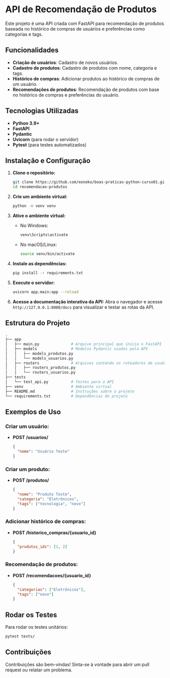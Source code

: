 # API de Recomendação de Produtos

Este projeto é uma API criada com FastAPI para recomendação de produtos baseada no histórico de compras de usuários e preferências como categorias e tags.

## Funcionalidades

- **Criação de usuários**: Cadastro de novos usuários.
- **Cadastro de produtos**: Cadastro de produtos com nome, categoria e tags.
- **Histórico de compras**: Adicionar produtos ao histórico de compras de um usuário.
- **Recomendações de produtos**: Recomendação de produtos com base no histórico de compras e preferências do usuário.

## Tecnologias Utilizadas

- **Python 3.9+**
- **FastAPI**
- **Pydantic**
- **Uvicorn** (para rodar o servidor)
- **Pytest** (para testes automatizados)

## Instalação e Configuração

1. **Clone o repositório:**
   ```bash
   git clone https://github.com/eoneko/boas-praticas-python-curso01.git
   cd recomendacao-produtos
   ```

2. **Crie um ambiente virtual:**
   ```bash
   python -m venv venv
   ```

3. **Ative o ambiente virtual:**
   - No Windows:
     ```bash
     venv\Scripts\activate
     ```
   - No macOS/Linux:
     ```bash
     source venv/bin/activate
     ```

4. **Instale as dependências:**
   ```bash
   pip install -r requirements.txt
   ```

5. **Execute o servidor:**
   ```bash
   uvicorn app.main:app --reload
   ```

6. **Acesse a documentação interativa da API:**
   Abra o navegador e acesse `http://127.0.0.1:8000/docs` para visualizar e testar as rotas da API.

## Estrutura do Projeto

```bash
.
├── app
│   ├── main.py              # Arquivo principal que inicia o FastAPI
│   ├── models               # Modelos Pydantic usados pela API
│   │   ├── models_produtos.py
│   │   └── models_usuarios.py
│   ├── routers              # Arquivos contendo os roteadores de usuários e produtos
│   │   ├── routers_produtos.py
│   │   └── routers_usuarios.py
├── tests
│   └── test_api.py          # Testes para a API
├── venv                     # Ambiente virtual
├── README.md                # Instruções sobre o projeto
└── requirements.txt         # Dependências do projeto
```

## Exemplos de Uso

### Criar um usuário:

- **POST /usuarios/**
  ```json
  {
    "nome": "Usuário Teste"
  }
  ```

### Criar um produto:

- **POST /produtos/**
  ```json
  {
    "nome": "Produto Teste",
    "categoria": "Eletrônicos",
    "tags": ["tecnologia", "novo"]
  }
  ```

### Adicionar histórico de compras:

- **POST /historico_compras/{usuario_id}**
  ```json
  {
    "produtos_ids": [1, 2]
  }
  ```

### Recomendação de produtos:

- **POST /recomendacoes/{usuario_id}**
  ```json
  {
    "categorias": ["Eletrônicos"],
    "tags": ["novo"]
  }
  ```

## Rodar os Testes

Para rodar os testes unitários:

```bash
pytest tests/
```

## Contribuições

Contribuições são bem-vindas! Sinta-se à vontade para abrir um pull request ou relatar um problema.
